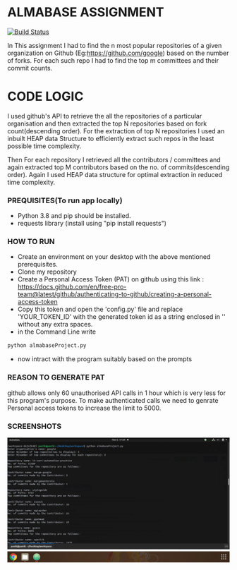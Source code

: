 # ALMABASE ASSIGNMENT

[![Build Status](https://travis-ci.org/joemccann/dillinger.svg?branch=master)](https://travis-ci.org/joemccann/dillinger)

In This assignment I had to find the n most popular repositories of a given organization on Github (Eg:https://github.com/google) based on the number of forks. For each such repo I had to find the top m committees and their commit counts.

# CODE LOGIC

I used  github's API to retrieve the all the repositories of a particular organisation and then extracted the top N repositories based on fork count(descending order). For the extraction of top N repositories I used an inbuilt HEAP data Structure to efficiently extract such repos in the least possible time complexity.

Then For each repository I retrieved all the contributors / committees and again extracted top M contributors based on the no. of commits(descending order). Again I used HEAP data structure for optimal extraction in reduced time complexity.

### PREQUISITES(To run app locally)

* Python 3.8 and pip should be installed.
* requests library (install using "pip install requests")

### HOW TO RUN
* Create an environment on your desktop with the above mentioned prerequisites.
* Clone my repository
* Create a Personal Access Token (PAT) on github using this link : https://docs.github.com/en/free-pro-team@latest/github/authenticating-to-github/creating-a-personal-access-token
* Copy this token and open the 'config.py' file and replace 'YOUR_TOKEN_ID' with the generated token id as a string enclosed in '' without any extra spaces.
* in the Command Line write 
```sh
python almabaseProject.py
```
* now intract with the program suitably based on the prompts

### REASON TO GENERATE PAT
github allows only 60 unauthorised API calls in 1 hour which is very less for this program's purpose. To make authenticated calls we need to genrate Personal access tokens to increase the limit to 5000.

### SCREENSHOTS
![query output](https://github.com/nikhilgogia/AlmabaseProject/blob/master/Images/queryOutput.png)
